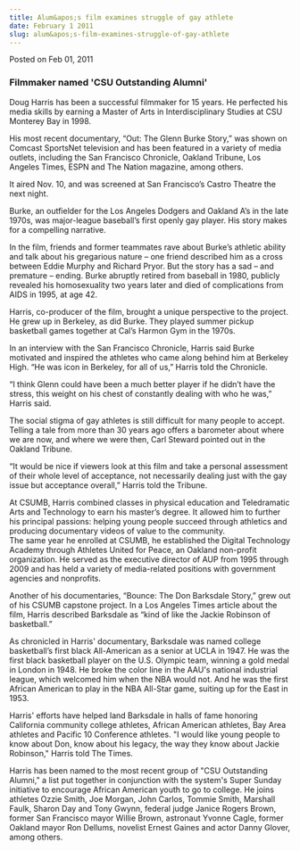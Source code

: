 ```yaml
---
title: Alum&apos;s film examines struggle of gay athlete
date: February 1 2011
slug: alum&apos;s-film-examines-struggle-of-gay-athlete
---
```


 



<span class="date">Posted on Feb 01, 2011    </span>
<h3>Filmmaker named &apos;CSU Outstanding Alumni&apos;</h3>
<p>Doug Harris has been a successful filmmaker for 15 years. He
perfected his media skills by earning a Master of Arts in
Interdisciplinary Studies at CSU Monterey Bay in 1998.</p>
<p>His most recent documentary, &#x201C;Out: The Glenn Burke Story,&#x201D; was
shown on Comcast SportsNet television and has been featured in a
variety of media outlets, including the San Francisco Chronicle,
Oakland Tribune, Los Angeles Times, ESPN and The Nation magazine,
among others.</p>
<p>It aired Nov. 10, and was screened at San Francisco&#x2019;s Castro
Theatre the next night.</p>
<p>Burke, an outfielder for the Los Angeles Dodgers and Oakland A&#x2019;s
in the late 1970s, was major-league baseball&#x2019;s first openly gay
player. His story makes for a compelling narrative.</p>
<p>In the film, friends and former teammates rave about Burke&#x2019;s
athletic ability and talk about his gregarious nature &#x2013; one friend
described him as a cross between Eddie Murphy and Richard Pryor.
But the story has a sad &#x2013; and premature &#x2013; ending. Burke abruptly
retired from baseball in 1980, publicly revealed his homosexuality
two years later and died of complications from AIDS in 1995, at age
42.</p>
<p>Harris, co-producer of the film, brought a unique perspective to
the project. He grew up in Berkeley, as did Burke. They played
summer pickup basketball games together at Cal&#x2019;s Harmon Gym in the
1970s.</p>
<p>In an interview with the San Francisco Chronicle, Harris said
Burke motivated and inspired the athletes who came along behind him
at Berkeley High. &#x201C;He was icon in Berkeley, for all of us,&#x201D; Harris
told the Chronicle.</p>
<p>&#x201C;I think Glenn could have been a much better player if he didn&#x2019;t
have the stress, this weight on his chest of constantly dealing
with who he was,&#x201D; Harris said.</p>
<p>The social stigma of gay athletes is still difficult for many
people to accept. Telling a tale from more than 30 years ago offers
a barometer about where we are now, and where we were then, Carl
Steward pointed out in the Oakland Tribune.</p>
<p>&#x201C;It would be nice if viewers look at this film and take a
personal assessment of their whole level of acceptance, not
necessarily dealing just with the gay issue but acceptance
overall,&#x201D; Harris told the Tribune.</p>
<p>At CSUMB, Harris combined classes in physical education and
Teledramatic Arts and Technology to earn his master&#x2019;s degree. It
allowed him to further his principal passions: helping young people
succeed through athletics and producing documentary videos of value
to the community.<br>
The same year he enrolled at CSUMB, he established the Digital
Technology Academy through Athletes United for Peace, an Oakland
non-profit organization. He served as the executive director of AUP
from 1995 through 2009 and has held a variety of media-related
positions with government agencies and nonprofits.</br></p>
<p>Another of his documentaries, &#x201C;Bounce: The Don Barksdale Story,&#x201D;
grew out of his CSUMB capstone project. In a Los Angeles Times
article about the film, Harris described Barksdale as &#x201C;kind of like
the Jackie Robinson of basketball.&#x201D;</p>
<p>As chronicled in Harris&apos; documentary, Barksdale was named
college basketball&#x2019;s first black All-American as a senior at UCLA
in 1947. He was the first black basketball player on the U.S.
Olympic team, winning a gold medal in London in 1948. He broke the
color line in the AAU&apos;s national industrial league, which welcomed
him when the NBA would not. And he was the first African American
to play in the NBA All-Star game, suiting up for the East in
1953.</p>
<p>Harris&apos; efforts have helped land Barksdale in halls of fame
honoring California community college athletes, African American
athletes, Bay Area athletes and Pacific 10 Conference athletes. &quot;I
would like young people to know about Don, know about his legacy,
the way they know about Jackie Robinson,&quot; Harris told The
Times.</p>
<p>Harris has been named to the most recent group of &quot;CSU
Outstanding Alumni,&quot; a list put together in conjunction with the
system&apos;s Super Sunday initiative to encourage African American
youth to go to college. He joins athletes Ozzie Smith, Joe Morgan,
John Carlos, Tommie Smith, Marshall Faulk, Sharon Day and Tony
Gwynn, federal judge Janice Rogers Brown, former San Francisco
mayor Willie Brown, astronaut Yvonne Cagle, former Oakland mayor
Ron Dellums, novelist Ernest Gaines and actor Danny Glover, among
others.<br>
&#xA0;</br></p>





```
